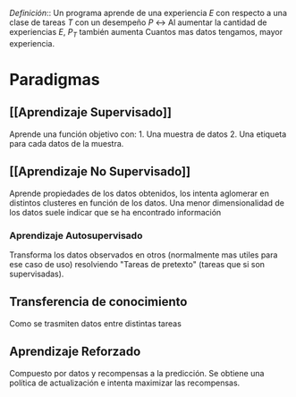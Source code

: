 *Definición*:: Un programa aprende de una experiencia $E$ con respecto a una clase de tareas $T$ con un desempeño $P$ <-> Al aumentar la cantidad de experiencias $E$, $P_T$ también aumenta
	Cuantos mas datos tengamos, mayor experiencia.
# Paradigmas
## [[Aprendizaje Supervisado]]
Aprende una función objetivo con:
	1. Una muestra de datos
	2. Una etiqueta para cada datos de la muestra.
## [[Aprendizaje No Supervisado]]
Aprende propiedades de los datos obtenidos, los intenta aglomerar en distintos clusteres en función de los datos. Una menor dimensionalidad de los datos suele indicar que se ha encontrado información
### Aprendizaje Autosupervisado
Transforma los datos observados en otros (normalmente mas utiles para ese caso de uso) resolviendo "Tareas de pretexto" (tareas que si son supervisadas).

## Transferencia de conocimiento
Como se trasmiten datos entre distintas tareas

## Aprendizaje Reforzado
Compuesto por datos y recompensas a la predicción. Se obtiene una política de actualización e intenta maximizar las recompensas.
